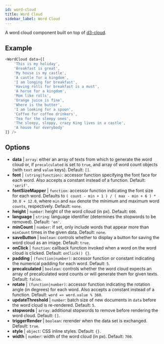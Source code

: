 ```yaml
---
id: word-cloud 
title: Word Cloud
sidebar_label: Word Cloud
---
```


A word cloud component built on top of [d3-cloud](https://github.com/jasondavies/d3-cloud).

## Example

```js
<WordCloud data={[
	'This is my holiday', 
	'Breakfast is great', 
	'My house is my castle', 
	'A castle for a kingdom', 
	'I am longing for breakfast',
	'Having rolls for breakfast is a must',
	'A horse for a kingdom',
	'Mom like rolls',
	'Orange juice is fine',
	'Where is the butter',
	'I am looking for a spoon',
	'Coffee for coffee drinkers',
	'Tea for the sleepy ones',
	'The sleepy, sloppy, crazy King lives in a castle',
	'A house for everybody'
]} />
```



## Options

* __data__ | `array`: either an array of texts from which to generate the word cloud or, if `precalculated` is set to `true`, and array of word count objects (with `text` and `value` keys). Default: `[]`.
* __font__ | `(string|function)`: accessor function specifying the font face for each word. Also accepts a constant instead of a function. Default: `'serif'`.
* __fontSizeMapper__ | `function`: accessor function indicating the font size for each word. Defaults to `( count - min + 1 ) / ( max - min + 6 ) * 30.0 + 12.0`, where `min` and `max` denote the minimum and maximum word `counts`, respectively. Default: `none`.
* __height__ | `number`: height of the word clloud (in px). Default: `600`.
* __language__ | `string`: language identifier (determines the stopwords to be removed). Default: `'en'`.
* __minCount__ | `number`: if set, only include words that appear more than `minCount` times in the given data. Default: `none`.
* __saveButton__ | `boolean`: controls whether to display a button for saving the word cloud as an image. Default: `true`.
* __onClick__ | `function`: callback function invoked when a word on the word cloud is clicked. Default: `onClick() {}`.
* __padding__ | `(function|number)`: accessor function or constant indicating the numerical padding for each word. Default: `5`.
* __precalculated__ | `boolean`: controls whether the word cloud expects an array of precalculated word counts or will generate them for given texts. Default: `false`.
* __rotate__ | `(function|number)`: accessor function indicating the rotation angle (in degrees) for each word. Also accepts a constant instead of a function. Default: `word => word.value % 360`.
* __updateThreshold__ | `number`: batch size of new documents in `data` before the word cloud is re-rendered. Default: `5`.
* __stopwords__ | `array`: additional stopwords to remove before rendering the word cloud. Default: `[]`.
* __triggerRender__ | `boolean`: rerender when the data set is exchanged. Default: `true`.
* __style__ | `object`: CSS inline styles. Default: `{}`.
* __width__ | `number`: width of the word cloud (in px). Default: `700`.
